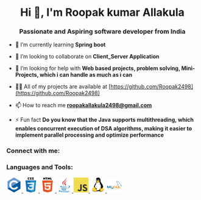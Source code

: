 <h1 align="center">Hi 👋, I'm Roopak kumar Allakula</h1>
<h3 align="center">Passionate and Aspiring software developer from India</h3>

- 🌱 I’m currently learning **Spring boot**

- 👯 I’m looking to collaborate on **Client_Server Application**

- 🤝 I’m looking for help with **Web based projects, problem solving, Mini-Projects, which i can handle as much as i can**

- 👨‍💻 All of my projects are available at [https://github.com/Roopak2498](https://github.com/Roopak2498)

- 📫 How to reach me **roopakallakula2498@gmail.com**

- ⚡ Fun fact **Do you know that the Java supports multithreading, which enables concurrent execution of DSA algorithms, making it easier to implement parallel processing and optimize performance**

<h3 align="left">Connect with me:<a href ="https://www.linkedin.com/in/roopak-kumar-allakula-7833a3202" target="_blank" rel="noreferrer"></a> </h3>
<p align="left">
</p>

<h3 align="left">Languages and Tools:</h3>
<p align="left"> <a href="https://www.cprogramming.com/" target="_blank" rel="noreferrer"> <img src="https://raw.githubusercontent.com/devicons/devicon/master/icons/c/c-original.svg" alt="c" width="40" height="40"/> </a> <a href="https://www.w3schools.com/css/" target="_blank" rel="noreferrer"> <img src="https://raw.githubusercontent.com/devicons/devicon/master/icons/css3/css3-original-wordmark.svg" alt="css3" width="40" height="40"/> </a> <a href="https://www.w3.org/html/" target="_blank" rel="noreferrer"> <img src="https://raw.githubusercontent.com/devicons/devicon/master/icons/html5/html5-original-wordmark.svg" alt="html5" width="40" height="40"/> </a> <a href="https://www.java.com" target="_blank" rel="noreferrer"> <img src="https://raw.githubusercontent.com/devicons/devicon/master/icons/java/java-original.svg" alt="java" width="40" height="40"/> </a> <a href="https://developer.mozilla.org/en-US/docs/Web/JavaScript" target="_blank" rel="noreferrer"> <img src="https://raw.githubusercontent.com/devicons/devicon/master/icons/javascript/javascript-original.svg" alt="javascript" width="40" height="40"/> </a> <a href="https://www.linux.org/" target="_blank" rel="noreferrer"> <img src="https://raw.githubusercontent.com/devicons/devicon/master/icons/linux/linux-original.svg" alt="linux" width="40" height="40"/> </a> <a href="https://www.mysql.com/" target="_blank" rel="noreferrer"> <img src="https://raw.githubusercontent.com/devicons/devicon/master/icons/mysql/mysql-original-wordmark.svg" alt="mysql" width="40" height="40"/> </a> </p>
